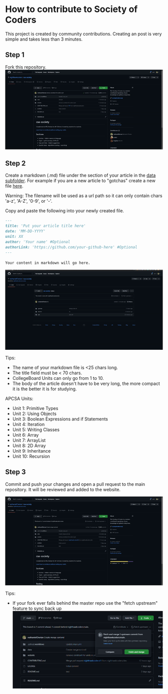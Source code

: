# How to contribute to Society of Coders
This project is created by community contributions. Creating an post is very simple and takes less than 3 minutes.

## Step 1
Fork this repository.
![Forking the repo](/media/forking.gif)

## Step 2
Create a markdown (.md) file under the section of your article in the [data subfolder](https://github.com/nighthawkcoders/csa-society/tree/main/data).
For example if you are a new article to "gotchas" create a new file [here](https://github.com/nighthawkcoders/csa-society/tree/main/data/gotchas).

Warning: The filename will be used as a url path so it can only contain chars 'a-z', 'A-Z', '0-9', or '-'.

Copy and paste the following into your newly created file.

```markdown
---
title: 'Put your article title here'
date: 'MM-DD-YYYY'
unit: XX
author: 'Your name' #Optional
authorLink: 'https://github.com/your-github-here' #Optional 
---

Your content in markdown will go here.
```

![Creating the File](/media/createfile.gif)

Tips:
- The name of your markdown file is <25 chars long.
- The title field must be < 70 chars.
- CollegeBoard Units can only go from 1 to 10.
- The body of the article doesn't have to be very long, the more compact it is the better it is for studying.


APCSA Units:
- Unit 1: Primitive Types
- Unit 2: Using Objects
- Unit 3: Boolean Expressions and if Statements
- Unit 4: Iteration
- Unit 5: Writing Classes
- Unit 6: Array
- Unit 7: ArrayList
- Unit 8: 2D Array
- Unit 9: Inheritance
- Unit 10: Recursion

## Step 3
Commit and push your changes and open a pull request to the main repository. It will be reviewed and added to the website.

![Creating the File](/media/openpr.gif)

Tips:
- If your fork ever falls behind the master repo use the "fetch upstream" feature to sync back up
![Fetch Upstream](/media/fetchupstream.png)
